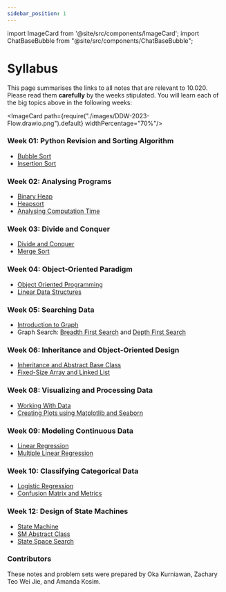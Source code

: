```yaml
---
sidebar_position: 1
---
```


import ImageCard from '@site/src/components/ImageCard';
import ChatBaseBubble from "@site/src/components/ChatBaseBubble";

# Syllabus

<ChatBaseBubble/>
<ImageCard path={require("./images/DDW-2023.drawio.png").default} widthPercentage="40%"/>

This page summarises the links to all notes that are relevant to 10.020. Please read them **carefully** by the weeks stipulated. You will learn each of the big topics above in the following weeks:

<ImageCard path={require("./images/DDW-2023-Flow.drawio.png").default} widthPercentage="70%"/>

### Week 01: Python Revision and Sorting Algorithm

- [Bubble Sort](/notes/category/sorting-algorithms)
- [Insertion Sort](/notes/sorting-algorithms/insertion-sort)

### Week 02: Analysing Programs

- [Binary Heap](/notes/sorting-algorithms/binary-heap)
- [Heapsort](/notes/sorting-algorithms/heapsort)
- [Analysing Computation Time](/notes/computation-time)

### Week 03: Divide and Conquer

- [Divide and Conquer](/notes/divide-and-conquer/divide-and-conquer)
- [Merge Sort](/notes/divide-and-conquer/merge-sort)

### Week 04: Object-Oriented Paradigm

- [Object Oriented Programming](/notes/oop/oop)
- [Linear Data Structures](/notes/oop/linear-dt)

### Week 05: Searching Data

- [Introduction to Graph](/notes/graphs/basics-graph)
- Graph Search: [Breadth First Search](/notes/graphs/bfs) and [Depth First Search](/notes/graphs/dfs)

### Week 06: Inheritance and Object-Oriented Design

- [Inheritance and Abstract Base Class](/notes/oop/inheritance-abc)
- [Fixed-Size Array and Linked List](/notes/oop/array-linkedlist)

### Week 08: Visualizing and Processing Data

- [Working With Data](/notes/data-visualization/working-width-data)
- [Creating Plots using Matplotlib and Seaborn](/notes/data-visualization/visualisation)

### Week 09: Modeling Continuous Data

- [Linear Regression](/notes/regression/linear-regresion)
- [Multiple Linear Regression](/notes/regression/multiple-linear-regression)

### Week 10: Classifying Categorical Data

- [Logistic Regression](/notes/classification/logistic-regression)
- [Confusion Matrix and Metrics](/notes/classification/metrics)

### Week 12: Design of State Machines

- [State Machine](/notes/sm/state-machine)
- [SM Abstract Class](/notes/sm/state-machine-abc)
- [State Space Search](/notes/sm/state-space-search)

### Contributors

These notes and problem sets were prepared by Oka Kurniawan, Zachary Teo Wei Jie, and Amanda Kosim.
